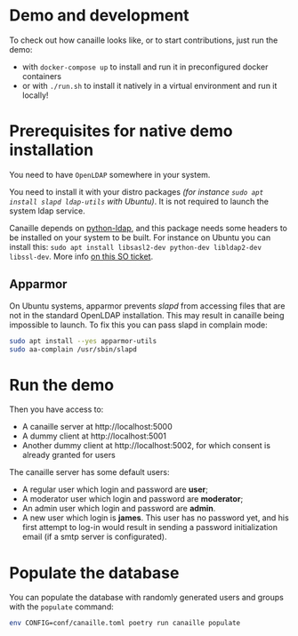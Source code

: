 # Demo and development

To check out how canaille looks like, or to start contributions, just run the demo:
- with `docker-compose up` to install and run it in preconfigured docker containers
- or with `./run.sh` to install it natively in a virtual environment and run it locally!

# Prerequisites for native demo installation

You need to have `OpenLDAP` somewhere in your system.

You need to install it with your distro packages *(for instance `sudo apt install slapd
ldap-utils` with Ubuntu)*. It is not required to launch the system ldap service.

Canaille depends on [python-ldap](https://github.com/python-ldap/python-ldap), and this package needs
some headers to be installed on your system to be built. For instance on Ubuntu you can install this:
`sudo apt install libsasl2-dev python-dev libldap2-dev libssl-dev`. More info
[on this SO ticket](https://stackoverflow.com/questions/4768446/i-cant-install-python-ldap).

## Apparmor

On Ubuntu systems, apparmor prevents *slapd* from accessing files that are not in the standard
OpenLDAP installation. This may result in canaille being impossible to launch. To fix this you
can pass slapd in complain mode:

```bash
sudo apt install --yes apparmor-utils
sudo aa-complain /usr/sbin/slapd
```

# Run the demo

Then you have access to:

- A canaille server at http://localhost:5000
- A dummy client at http://localhost:5001
- Another dummy client at http://localhost:5002, for which consent is already granted for users

The canaille server has some default users:

- A regular user which login and password are **user**;
- A moderator user which login and password are **moderator**;
- An admin user which login and password are **admin**.
- A new user which login is **james**. This user has no password yet,
  and his first attempt to log-in would result in sending a password initialization
  email (if a smtp server is configurated).

# Populate the database

You can populate the database with randomly generated users and groups with the ``populate`` command:

```bash
env CONFIG=conf/canaille.toml poetry run canaille populate
```
